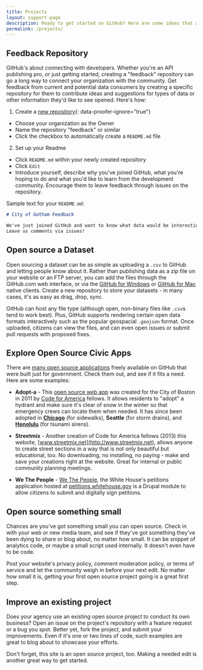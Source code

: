 ```yaml
---
title: Projects
layout: support-page
description: Ready to get started on GitHub? Here are some ideas that are easy to get your feet wet with.
permalink: /projects/
---
```


## Feedback Repository

GitHub's about connecting with developers. Whether you're an API publishing pro, or just getting started, creating a "feedback" repository can go a long way to connect your organization with the community. Get feedback from current and potential data consumers by creating a specific repository for them to contribute ideas and suggestions for types of data or other information they'd like to see opened. Here's how:

1. Create a [new repository](https://github.com/new){: data-proofer-ignore="true"}
  - Choose your organization as the Owner
  - Name the repository "feedback" or similar
  - Click the checkbox to automatically create a `README.md` file
2. Set up your Readme
  - Click `README.md` within your newly created repository
  - Click `Edit`
  - Introduce yourself, describe why you've joined GitHub, what you're hoping to do and what you'd like to learn from the development community. Encourage them to leave feedback through issues on the repository.

Sample text for your `README.md`:

~~~markdown
# City of Gotham Feedback

We've just joined GitHub and want to know what data would be interesting to our development community?
Leave us comments via issues!
~~~

## Open source a Dataset

Open sourcing a dataset can be as simple as uploading a `.csv` to GitHub and letting people know about it. Rather than publishing data as a zip file on your website or an FTP server, you can add the files through the GitHub.com web interface, or via the [GitHub for Windows](http://windows.github.com) or [GitHub for Mac](http://mac.github.com) native clients.  Create a new repository to store your datasets - in many cases, it's as easy as drag, drop, sync.

GitHub can host any file type (although open, non-binary files like `.csv`s tend to work best). Plus, GitHub supports rendering certain open data formats interactively such as the popular geospacial `.geojson` format. Once uploaded, citizens can view the files, and can even open issues or submit pull requests with proposed fixes.

## Explore Open Source Civic Apps

There are [many open source applications](http://gsa.github.io/federal-open-source-repos) freely available on GitHub that were built just for government. Check them out, and see if it fits a need. Here are some examples:

* **Adopt-a** - This [open source web app](https://github.com/codeforamerica/adopt-a-hydrant) was created for the City of Boston in 2011 by [Code for America](http://www.codeforamerica.org) fellows. It allows residents to "adopt" a hydrant and make sure it's clear of snow in the winter so that emergency crews can locate them when needed. It has since been adopted in [**Chicago**](https://github.com/Chicago/adopt-a-sidewalk) (for sidewalks), **Seattle** (for storm drains), and [**Honolulu**](https://github.com/codeforamerica/adopt-a-siren) (for tsunami sirens).

* **Streetmix** - Another creation of Code for America fellows (2013) this website, [www.streetmix.net](http://www.streetmix.net), allows anyone to create street sections in a way that is not only beautiful but educational, too. No downloading, no installing, no paying - make and save your creations right at the website. Great for internal or public community planning meetings.

* **We The People** - [We The People](https://github.com/whitehouse/petitions), the White House's petitions application hosted at [petitions.whitehouse.gov](http://petitions.whitehouse.gov) is a Drupal module to allow citizens to submit and digitally sign petitions.

## Open source something small

Chances are you've got something small you can open source. Check in with your web or new media team, and see if they've got something they've been dying to share or blog about, no matter how small. It can be snippet of analytics code, or maybe a small script used internally. It doesn't even have to be code.

Post your website's privacy policy, comment moderation policy, or terms of service and let the community weigh in before your next edit. No matter how small it is, getting your first open source project going is a great first step.

## Improve an existing project

Does your agency use an existing open source project to conduct its own business? Open an issue on the project's repository with a feature request or a bug you spot. Better yet, fork the project, and submit your improvements. Even if it's one or two lines of code, such examples are great to blog about to showcase your efforts.

Don't forget, this site is an open source project, too. Making a needed edit is another great way to get started.
